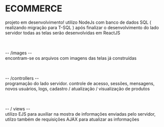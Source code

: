 # ECOMMERCE
projeto em desenvolvimento! utilizo NodeJs com banco de dados SQL ( realizando migração para T-SQL ) após finalizar o desenvolvimento do lado servidor todas as telas serão desenvolvidas em ReactJS

<br><br>
-- /images --<br>
encontram-se os arquivos com imagens das telas já construídas

<br><br>
-- /controllers --<br>
programação do lado servidor. 
controle de acesso, sessões, mensagens, novos usuários, logs, cadastro / atualização / visualização de produtos

<br><br>
-- / views --<br>
utilizo EJS para auxiliar na mostra de informações enviadas pelo servidor, utilzo também de requisições AJAX para atualizar as informações


